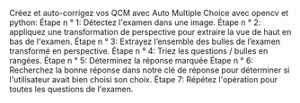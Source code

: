 Créez et auto-corrigez vos QCM avec Auto Multiple Choice avec opencv et python:
Étape n ° 1: Détectez l'examen dans une image.
Étape n ° 2: appliquez une transformation de perspective pour extraire la vue de haut en bas de l'examen.
Étape n ° 3: Extrayez l’ensemble des bulles de l’examen transformé en perspective.
Étape n ° 4: Triez les questions / bulles en rangées.
Étape n ° 5: Déterminez la réponse marquée 
Étape n ° 6: Recherchez la bonne réponse dans notre clé de réponse pour déterminer si l'utilisateur avait bien choisi son choix.
Étape 7: Répétez l'opération pour toutes les questions de l'examen.
